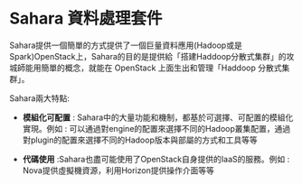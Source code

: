 # Sahara 資料處理套件
Sahara提供一個簡單的方式提供了一個巨量資料應用(Hadoop或是Spark)OpenStack上，Sahara的目的是提供給「搭建Haddoop分散式集群」的攻城師能用簡單的概念，就能在 OpenStack 上面生出和管理「Haddoop 分散式集群」。

Sahara兩大特點:
* **模組化可配置** : Sahara中的大量功能和機制，都基於可選擇、可配置的模組化實現。例如 : 可以通過對engine的配置來選擇不同的Hadoop叢集配置，通過對plugin的配置來選擇不同的Hadoop版本與部屬的方式和工具等等

* **代碼使用** :Sahara也盡可能使用了OpenStack自身提供的IaaS的服務。例如 : Nova提供虛擬機資源，利用Horizon提供操作介面等等
